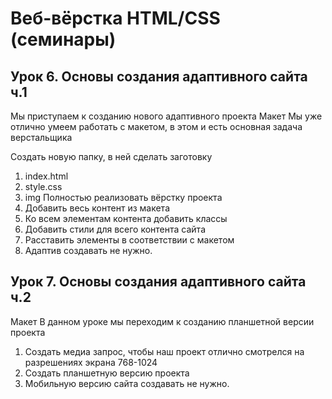 # Веб-вёрстка HTML/CSS (семинары)
## Урок 6. Основы создания адаптивного сайта ч.1
Мы приступаем к созданию нового адаптивного проекта
Макет
Мы уже отлично умеем работать с макетом, в этом и есть основная задача верстальщика

Создать новую папку, в ней сделать заготовку
1. index.html
2. style.css
3. img
Полностью реализовать вёрстку проекта
1. Добавить весь контент из макета
2. Ко всем элементам контента добавить классы
3. Добавить стили для всего контента сайта
4. Расставить элементы в соответствии с макетом
5. Адаптив создавать не нужно.

## Урок 7. Основы создания адаптивного сайта ч.2

Макет
В данном уроке мы переходим к созданию планшетной версии проекта
1. Создать медиа запрос, чтобы наш проект отлично смотрелся на разрешениях экрана 768-1024
2. Создать планшетную версию проекта
3. Мобильную версию сайта создавать не нужно.